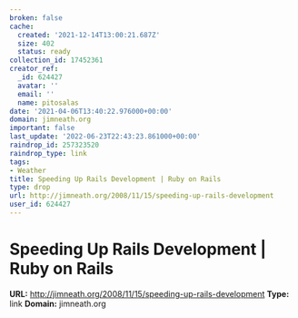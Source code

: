```yaml
---
broken: false
cache:
  created: '2021-12-14T13:00:21.687Z'
  size: 402
  status: ready
collection_id: 17452361
creator_ref:
  _id: 624427
  avatar: ''
  email: ''
  name: pitosalas
date: '2021-04-06T13:40:22.976000+00:00'
domain: jimneath.org
important: false
last_update: '2022-06-23T22:43:23.861000+00:00'
raindrop_id: 257323520
raindrop_type: link
tags:
- Weather
title: Speeding Up Rails Development | Ruby on Rails
type: drop
url: http://jimneath.org/2008/11/15/speeding-up-rails-development
user_id: 624427
---
```


# Speeding Up Rails Development | Ruby on Rails

**URL:** http://jimneath.org/2008/11/15/speeding-up-rails-development
**Type:** link
**Domain:** jimneath.org
